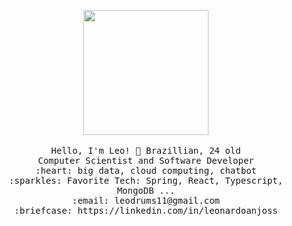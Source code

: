 <p align="center">
  <img src="https://i1.wp.com/allhtaccess.info/wp-content/uploads/2018/03/programming.gif?fit=1281%2C716&ssl=1" width="200px">
  <br><br>
  <samp>
    Hello, I'm Leo! 👋 Brazillian, 24 old <br> 
    Computer Scientist and Software Developer <br> 
    :heart: big data, cloud computing, chatbot <br>
    :sparkles: Favorite Tech: Spring, React, Typescript, MongoDB ... <br>
    :email:	leodrums11@gmail.com <br>
    :briefcase: https://linkedin.com/in/leonardoanjoss <br>
  </samp>
</p>
